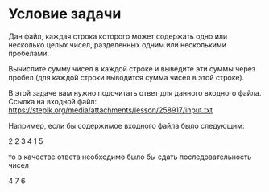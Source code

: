 # Условие задачи

Дан файл, каждая строка которого может содержать одно или несколько целых чисел, разделенных одним или несколькими пробелами.

Вычислите сумму чисел в каждой строке и выведите эти суммы через пробел (для каждой строки выводится сумма чисел в этой строке).

В этой задаче вам нужно подсчитать ответ для данного входного файла. Ссылка на входной файл: https://stepik.org/media/attachments/lesson/258917/input.txt

Например, если бы содержимое входного файла было следующим:

2 2 3 4 1 5

то в качестве ответа необходимо было бы сдать последовательность чисел

4 7 6